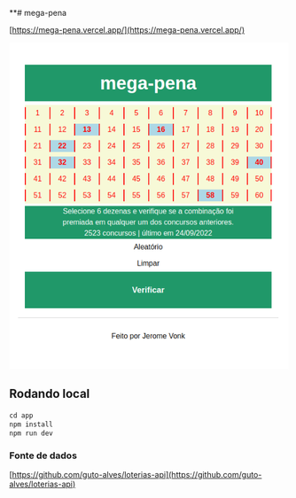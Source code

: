 **# mega-pena

[https://mega-pena.vercel.app/](https://mega-pena.vercel.app/)

![](docs/screen.png)

## Rodando local

```
cd app
npm install
npm run dev
```

### Fonte de dados

[https://github.com/guto-alves/loterias-api](https://github.com/guto-alves/loterias-api)
